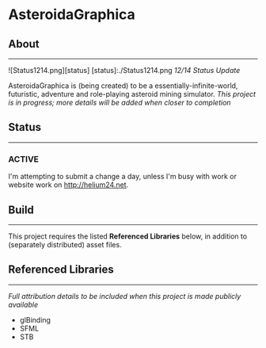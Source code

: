 # AsteroidaGraphica
## About
--------------------
![Status1214.png][status]
[status]:./Status1214.png
*12/14 Status Update*

AsteroidaGraphica is (being created) to be a essentially-infinite-world, futuristic, adventure and role-playing asteroid mining simulator.
*This project is in progress; more details will be added when closer to completion*

## Status
-------------------
### ACTIVE 

I'm attempting to submit a change a day, unless I'm busy with work or website work on http://helium24.net.

## Build
--------
This project requires the listed **Referenced Libraries** below, in addition to (separately distributed) asset files.

## Referenced Libraries
---------------------
*Full attribution details to be included when this project is made publicly available*
* glBinding
* SFML
* STB